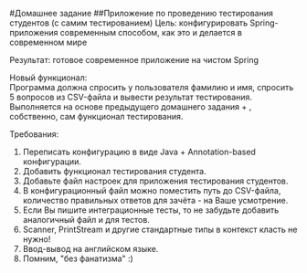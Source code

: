 #Домашнее задание 
##Приложение по проведению тестирования студентов (с самим тестированием)
Цель: конфигурировать Spring-приложения современным способом, как это и делается в современном мире  

Результат: готовое современное приложение на чистом Spring 
 
Новый функционал:  
Программа должна спросить у пользователя фамилию и имя, спросить 5 вопросов из CSV-файла и вывести результат тестирования.  
Выполняется на основе предыдущего домашнего задания + , собственно, сам функционал тестирования.

Требования:
1. Переписать конфигурацию в виде Java + Annotation-based конфигурации.
2. Добавить функционал тестирования студента.
3. Добавьте файл настроек для приложения тестирования студентов.
4. В конфигурационный файл можно поместить путь до CSV-файла, количество правильных ответов для зачёта - на Ваше усмотрение.
5. Если Вы пишите интеграционные тесты, то не забудьте добавить аналогичный файл и для тестов.
6. Scanner, PrintStream и другие стандартные типы в контекст класть не нужно!
7. Ввод-вывод на английском языке.
8. Помним, "без фанатизма" :)
